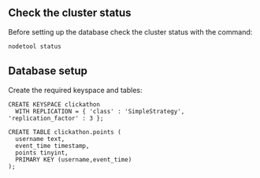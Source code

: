 ## Check the cluster status

Before setting up the database check the cluster status with the command:

```sh
nodetool status
```

## Database setup

Create the required keyspace and tables:

```cql
CREATE KEYSPACE clickathon
  WITH REPLICATION = { 'class' : 'SimpleStrategy', 'replication_factor' : 3 };

CREATE TABLE clickathon.points (
  username text,
  event_time timestamp,
  points tinyint,
  PRIMARY KEY (username,event_time)
);
```